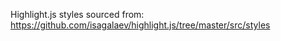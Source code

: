 Highlight.js styles sourced from: <https://github.com/isagalaev/highlight.js/tree/master/src/styles>